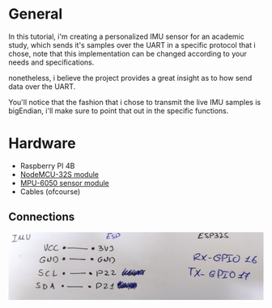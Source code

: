 # General
In this tutorial, i'm creating a personalized IMU sensor for an academic study, which sends it's samples over the UART
in a specific protocol that i chose, note that this implementation can be changed according to your needs and specifications.

nonetheless, i believe the project provides a great insight as to how send data over the UART.

You'll notice that the fashion that i chose to transmit the live IMU samples is bigEndian, i'll make sure to point that out
in the specific functions.

# Hardware
- Raspberry PI 4B
- [NodeMCU-32S module](https://www.amazon.com/HiLetgo-Internet-Development-Wireless-Micropython/dp/B081CSJV2V/ref=sr_1_1_sspa?crid=1O40H1IT35KNV&keywords=NodeMCU-32S+module&qid=1666180772&qu=eyJxc2MiOiIxLjk1IiwicXNhIjoiMC4wMCIsInFzcCI6IjAuMDAifQ%3D%3D&sprefix=mpu+6050%2Caps%2C708&sr=8-1-spons&psc=1)
- [MPU-6050 sensor module](https://www.amazon.com/GalaxyElec-MPU-6050-MPU6050-sensors-Accelerometer/dp/B082HTG558/ref=sr_1_2?crid=25MVDU2UEUCRO&keywords=MPU+6050&qid=1666180592&qu=eyJxc2MiOiIyLjc3IiwicXNhIjoiMi45NSIsInFzcCI6IjIuODQifQ%3D%3D&sprefix=mpu+6050%2Caps%2C269&sr=8-2)
- Cables (ofcourse)

## Connections

<img src="/assets/connections.png" alt="connection data">
